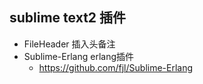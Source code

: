 ## sublime text2 插件

- FileHeader 插入头备注
- Sublime-Erlang erlang插件
    - https://github.com/fjl/Sublime-Erlang




